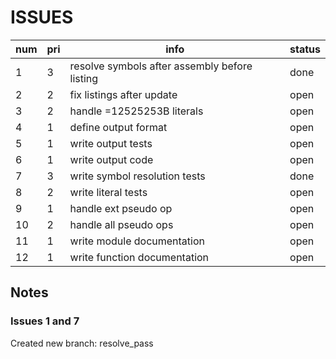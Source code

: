 # ISSUES

|num|pri|info|status|
|---|---|----|--|
|1|3|resolve symbols after assembly before listing|done|
|2|2|fix listings after update|open|
|3|2|handle =12525253B literals|open|
|4|1|define output format|open|
|5|1|write output tests|open|
|6|1|write output code|open|
|7|3|write symbol resolution tests|done|
|8|2|write literal tests|open|
|9|1|handle ext pseudo op|open|
|10|2|handle all pseudo ops|open|
|11|1|write module documentation|open|
|12|1|write function documentation|open|

## Notes

### Issues 1 and 7

Created new branch: resolve_pass
